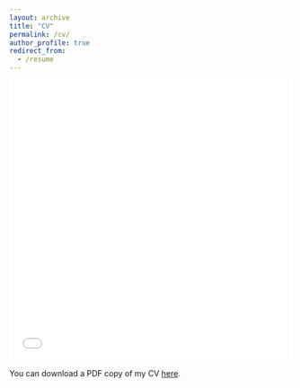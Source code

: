 ```yaml
---
layout: archive
title: "CV"
permalink: /cv/
author_profile: true
redirect_from:
  - /resume
---
```


<iframe src="/files/swapnil_s_cv.pdf" width="100%" height="500" frameborder="no" border="0" marginwidth="0" marginheight="0"></iframe>

You can download a PDF copy of my CV [here](/files/swapnil_s_cv.pdf).
